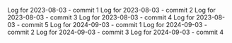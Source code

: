 Log for 2023-08-03 - commit 1
Log for 2023-08-03 - commit 2
Log for 2023-08-03 - commit 3
Log for 2023-08-03 - commit 4
Log for 2023-08-03 - commit 5
Log for 2024-09-03 - commit 1
Log for 2024-09-03 - commit 2
Log for 2024-09-03 - commit 3
Log for 2024-09-03 - commit 4
